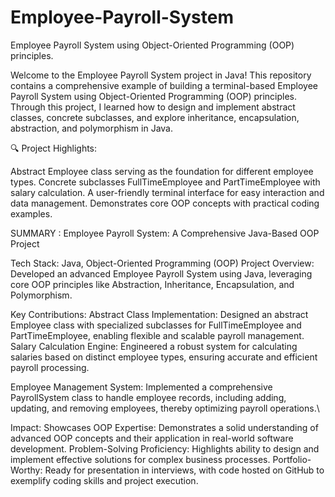 # Employee-Payroll-System
Employee Payroll System using Object-Oriented Programming (OOP) principles.

Welcome to the Employee Payroll System project in Java! This repository contains a comprehensive example of building a terminal-based Employee Payroll System using Object-Oriented Programming (OOP) principles. Through this project, I learned how to design and implement abstract classes, concrete subclasses, and explore inheritance, encapsulation, abstraction, and polymorphism in Java.

🔍 Project Highlights:

Abstract Employee class serving as the foundation for different employee types. Concrete subclasses FullTimeEmployee and PartTimeEmployee with salary calculation. A user-friendly terminal interface for easy interaction and data management. Demonstrates core OOP concepts with practical coding examples.

SUMMARY : 
Employee Payroll System: A Comprehensive Java-Based OOP Project

Tech Stack: Java, Object-Oriented Programming (OOP)
Project Overview: Developed an advanced Employee Payroll System using Java, leveraging core OOP principles like Abstraction, Inheritance, Encapsulation, and Polymorphism.

Key Contributions:
Abstract Class Implementation: Designed an abstract Employee class with specialized subclasses for FullTimeEmployee and PartTimeEmployee, enabling flexible and scalable payroll management.
Salary Calculation Engine: Engineered a robust system for calculating salaries based on distinct employee types, ensuring accurate and efficient payroll processing.

Employee Management System: Implemented a comprehensive PayrollSystem class to handle employee records, including adding, updating, and removing employees, thereby optimizing payroll operations.\

Impact:
Showcases OOP Expertise: Demonstrates a solid understanding of advanced OOP concepts and their application in real-world software development.
Problem-Solving Proficiency: Highlights ability to design and implement effective solutions for complex business processes.
Portfolio-Worthy: Ready for presentation in interviews, with code hosted on GitHub to exemplify coding skills and project execution.
